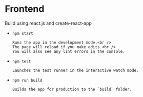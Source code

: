 # Frontend

Build using react.js and create-react-app

- `npm start`
    
      Runs the app in the development mode.<br />
      The page will reload if you make edits.<br />
      You will also see any lint errors in the console.

- `npm test`

      Launches the test runner in the interactive watch mode.

- `npm run build`

      Builds the app for production to the `build` folder.
